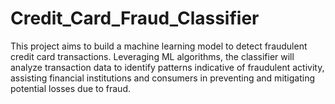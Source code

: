 # Credit_Card_Fraud_Classifier
This project aims to build a machine learning model to detect fraudulent credit card transactions. Leveraging ML algorithms, the classifier will analyze transaction data to identify patterns indicative of fraudulent activity, assisting financial institutions and consumers in preventing and mitigating potential losses due to fraud.
